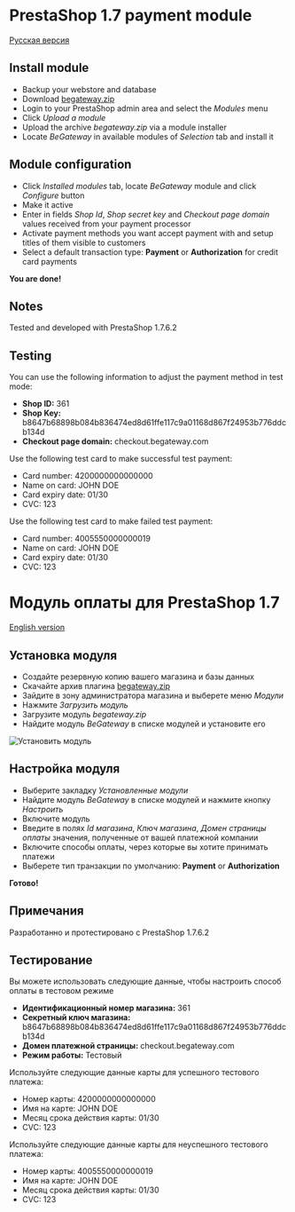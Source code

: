 # PrestaShop 1.7 payment module

[Русская версия](#модуль-оплаты-prestashop)

## Install module

  * Backup your webstore and database
  * Download [begateway.zip](https://github.com/begateway/prestashop-payment-module/raw/master/begateway.zip)
  * Login to your PrestaShop admin area and select the _Modules_ menu
  * Click _Upload a module_
  * Upload the archive _begateway.zip_ via a module installer
  * Locate _BeGateway_ in available modules of _Selection_ tab and install it

## Module configuration

  * Click _Installed modules_ tab, locate _BeGateway_ module and click _Configure_ button
  * Make it active
  * Enter in fields _Shop Id_, _Shop secret key_  and _Checkout page domain_ values received from your payment processor
  * Activate payment methods you want accept payment with and setup titles of them visible to customers
  * Select a default transaction type: __Payment__ or __Authorization__ for credit card payments

**You are done!**

## Notes

Tested and developed with PrestaShop 1.7.6.2

## Testing

You can use the following information to adjust the payment method in test mode:

  * __Shop ID:__ 361
  * __Shop Key:__ b8647b68898b084b836474ed8d61ffe117c9a01168d867f24953b776ddcb134d
  * __Checkout page domain:__ checkout.begateway.com

Use the following test card to make successful test payment:

  * Card number: 4200000000000000
  * Name on card: JOHN DOE
  * Card expiry date: 01/30
  * CVC: 123

Use the following test card to make failed test payment:

  * Card number: 4005550000000019
  * Name on card: JOHN DOE
  * Card expiry date: 01/30
  * CVC: 123

# Модуль оплаты для PrestaShop 1.7

[English version](#prestashop-payment-module)

## Установка модуля

  * Создайте резервную копию вашего магазина и базы данных
  * Скачайте архив плагина [begateway.zip](https://github.com/begateway/prestashop-payment-module/raw/master/begateway.zip)
  * Зайдите в зону администратора магазина и выберете меню _Модули_
  * Нажмите _Загрузить модуль_
  * Загрузите модуль _begateway.zip_
  * Найдите модуль _BeGateway_ в списке модулей и установите его

![Установить модуль](https://github.com/begateway/prestashop-payment-module/raw/master/doc/add-module-install.png)

## Настройка модуля

  * Выберите закладку _Установленные модули_
  * Найдите модуль _BeGateway_ в списке модулей и нажмите кнопку _Настроить_
  * Включите модуль
  * Введите в полях _Id магазина_, _Ключ магазина_, _Домен страницы оплаты_ значения, полученные от вашей платежной компании
  * Включите способы оплаты, через которые вы хотите принимать платежи
  * Выберете тип транзакции по умолчанию: __Payment__ or __Authorization__

**Готово!**

## Примечания

Разработанно и протестировано с PrestaShop 1.7.6.2

## Тестирование

Вы можете использовать следующие данные, чтобы настроить способ оплаты в тестовом режиме

  * __Идентификационный номер магазина:__ 361
  * __Секретный ключ магазина:__ b8647b68898b084b836474ed8d61ffe117c9a01168d867f24953b776ddcb134d
  * __Домен платежной страницы:__ checkout.begateway.com
  * __Режим работы:__ Тестовый

Используйте следующие данные карты для успешного тестового платежа:

  * Номер карты: 4200000000000000
  * Имя на карте: JOHN DOE
  * Месяц срока действия карты: 01/30
  * CVC: 123

Используйте следующие данные карты для неуспешного тестового платежа:

  * Номер карты: 4005550000000019
  * Имя на карте: JOHN DOE
  * Месяц срока действия карты: 01/30
  * CVC: 123
